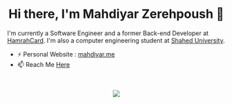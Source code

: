 <h1 align="center">Hi there, I'm Mahdiyar Zerehpoush 👋</h1>

<p align="center">

I'm currently a Software Engineer <!-- at [DigiPay](https://www.mydigipay.com/) !--> and a former Back-end Developer at [HamrahCard](https://hamrahcard.ir/). I'm also a computer engineering student at [Shahed University](http://shahed.ac.ir/pages/home.aspx).

- ⚡ Personal Website : [mahdiyar.me](https://mahdiyar.me)
- 📫 Reach Me [Here](https://mahdiyar.me/contact-me.html)
</br>

<p align="center">
 <a href="#" alt="Mahdiyar Zerehpoush's github stats"><img src="https://github-readme-stats.vercel.app/api?username=smzerehpoush" /></a>
</p>
<!--
**smzerehpoush/smzerehpoush** is a ✨ _special_ ✨ repository because its `README.md` (this file) appears on your GitHub profile.

Here are some ideas to get you started:

- 🔭 I’m currently working on ...
- 🌱 I’m currently learning ...
- 👯 I’m looking to collaborate on ...
- 🤔 I’m looking for help with ...
- 💬 Ask me about ...
- 📫 How to reach me: ...
- 😄 Pronouns: ...
- ⚡ Fun fact: ...
-->
